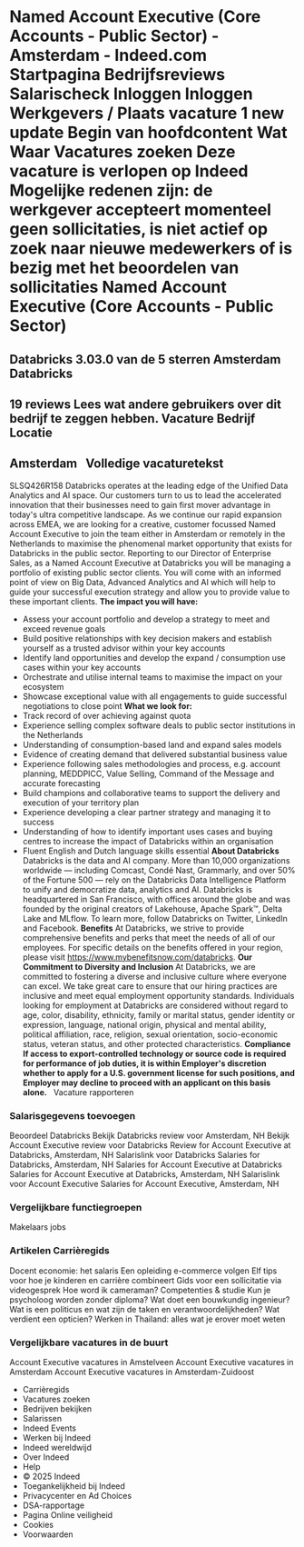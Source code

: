 Named Account Executive (Core Accounts - Public Sector) - Amsterdam - Indeed.com
Startpagina
Bedrijfsreviews
Salarischeck
Inloggen
Inloggen
Werkgevers / Plaats vacature
1 new update
Begin van hoofdcontent
Wat
Waar
Vacatures zoeken
Deze vacature is verlopen op Indeed
Mogelijke redenen zijn: de werkgever accepteert momenteel geen sollicitaties, is
niet actief op zoek naar nieuwe medewerkers of is bezig met het beoordelen van
sollicitaties
Named Account Executive (Core Accounts - Public Sector)
=======================================================
Databricks
3.03.0 van de 5 sterren
Amsterdam
Databricks
----------
19 reviews
Lees wat andere gebruikers over dit bedrijf te zeggen hebben.
Vacature
Bedrijf
Locatie
-------
Amsterdam
&nbsp;
Volledige
vacaturetekst
-----------------------
SLSQ426R158
Databricks operates at the leading edge of the Unified Data Analytics and
AI space. Our customers turn to us to lead the accelerated innovation
that their businesses need to gain first mover advantage in today's
ultra competitive landscape.
As we continue our rapid expansion across EMEA, we are looking for a
creative, customer focussed Named Account Executive to join the team
either in Amsterdam or remotely in the Netherlands to maximise the
phenomenal market opportunity that exists for Databricks in the public
sector. Reporting to our Director of Enterprise Sales, as a Named
Account Executive at Databricks you will be managing a portfolio of
existing public sector clients. You will come with an informed point of
view on Big Data, Advanced Analytics and AI which will help to guide
your successful execution strategy and allow you to provide value to
these important clients.
**The impact you will have:**
* Assess your account portfolio and develop a strategy to meet and
exceed revenue goals
* Build positive relationships with key decision makers and establish
yourself as a trusted advisor within your key accounts
* Identify land opportunities and develop the expand / consumption use
cases within your key accounts
* Orchestrate and utilise internal teams to maximise the impact on
your ecosystem
* Showcase exceptional value with all engagements to guide successful
negotiations to close point
**What we look for:**
* Track record of over achieving against quota
* Experience selling complex software deals to public sector
institutions in the Netherlands
* Understanding of consumption-based land and expand sales models
* Evidence of creating demand that delivered substantial business
value
* Experience following sales methodologies and process, e.g. account
planning, MEDDPICC, Value Selling, Command of the Message and
accurate forecasting
* Build champions and collaborative teams to support the delivery and
execution of your territory plan
* Experience developing a clear partner strategy and managing it to
success
* Understanding of how to identify important uses cases and buying
centres to increase the impact of Databricks within an organisation
* Fluent English and Dutch language skills essential
**About Databricks**
Databricks is the data and AI company. More than 10,000 organizations
worldwide — including Comcast, Condé Nast, Grammarly, and over 50%
of the Fortune 500 — rely on the Databricks Data Intelligence
Platform to unify and democratize data, analytics and AI. Databricks
is headquartered in San Francisco, with offices around the globe and
was founded by the original creators of Lakehouse, Apache Spark™,
Delta Lake and MLflow. To learn more, follow Databricks on Twitter,
LinkedIn and Facebook.
**Benefits**
At
Databricks, we strive to provide comprehensive benefits and perks
that meet the needs of all of our employees. For specific details on
the benefits offered in your region, please visit
https://www.mybenefitsnow.com/databricks.
**Our Commitment to Diversity and Inclusion**
At Databricks, we are committed to fostering a diverse and inclusive
culture where everyone can excel. We take great care to ensure that
our hiring practices are inclusive and meet equal employment
opportunity standards. Individuals looking for employment at
Databricks are considered without regard to age, color, disability,
ethnicity, family or marital status, gender identity or expression,
language, national origin, physical and mental ability, political
affiliation, race, religion, sexual orientation, socio-economic
status, veteran status, and other protected characteristics.
**Compliance**
**If access to export-controlled technology or source code is
required for performance of job duties, it is within Employer's
discretion whether to apply for a U.S. government license for
such positions, and Employer may decline to proceed with an
applicant on this basis alone.**
&nbsp;
Vacature
rapporteren
### Salarisgegevens toevoegen
Beoordeel
Databricks
Bekijk Databricks review voor Amsterdam,
NH
Bekijk Account Executive review voor
Databricks
Review for Account Executive at
Databricks, Amsterdam, NH
Salarislink
voor Databricks
Salaries for Databricks, Amsterdam, NH
Salaries for Account Executive at
Databricks
Salaries for Account Executive at
Databricks, Amsterdam, NH
Salarislink
voor Account Executive
Salaries for Account Executive, Amsterdam,
NH
### Vergelijkbare functiegroepen
Makelaars jobs
### Artikelen Carrièregids
Docent economie: het salaris
Een opleiding e-commerce volgen
Elf tips voor hoe je kinderen en carrière
combineert
Gids voor een sollicitatie via
videogesprek
Hoe word ik cameraman? Competenties &
studie
Kun je psycholoog worden zonder
diploma?
Wat doet een bouwkundig ingenieur?
Wat is een politicus en wat zijn de taken
en verantwoordelijkheden?
Wat verdient een opticien?
Werken in Thailand: alles wat je erover
moet weten
### Vergelijkbare vacatures in de buurt
Account Executive vacatures in
Amstelveen
Account Executive vacatures in
Amsterdam
Account Executive vacatures in
Amsterdam-Zuidoost
* Carrièregids
* Vacatures zoeken
* Bedrijven bekijken
* Salarissen
* Indeed Events
* Werken bij Indeed
* Indeed wereldwijd
* Over Indeed
* Help
* © 2025 Indeed
* Toegankelijkheid bij Indeed
* Privacycenter en Ad Choices
* DSA-rapportage
* Pagina Online veiligheid
* Cookies
* Voorwaarden